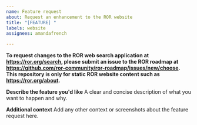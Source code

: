 ```yaml
---
name: Feature request
about: Request an enhancement to the ROR website
title: "[FEATURE] "
labels: website
assignees: amandafrench

---
```


**To request changes to the ROR web search application at https://ror.org/search, please submit an issue to the ROR roadmap at https://github.com/ror-community/ror-roadmap/issues/new/choose. This repository is only for static ROR website content such as https://ror.org/about.**

**Describe the feature you'd like**
A clear and concise description of what you want to happen and why.

**Additional context**
Add any other context or screenshots about the feature request here.
